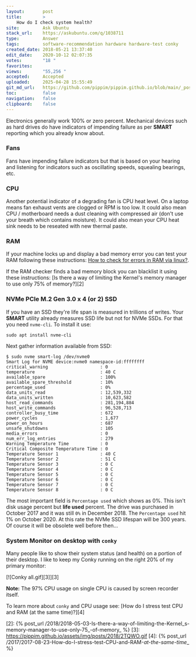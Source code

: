 ```yaml
---
layout:       post
title:        >
    How do I check system health?
site:         Ask Ubuntu
stack_url:    https://askubuntu.com/q/1038711
type:         Answer
tags:         software-recommendation hardware hardware-test conky
created_date: 2018-05-21 13:37:40
edit_date:    2020-10-12 02:07:35
votes:        "18 "
favorites:    
views:        "55,256 "
accepted:     Accepted
uploaded:     2025-04-28 15:55:49
git_md_url:   https://github.com/pippim/pippim.github.io/blob/main/_posts/2018/2018-05-21-How-do-I-check-system-health_.md
toc:          false
navigation:   false
clipboard:    false
---
```


Electronics generally work 100% or zero percent. Mechanical devices such as hard drives do have indicators of impending failure as per **SMART** reporting which you already know about.


### Fans

Fans have impending failure indicators but that is based on your hearing and listening for indicators such as oscillating speeds, squealing bearings, etc. 

### CPU

Another potential indicator of a degrading fan is CPU heat level. On a laptop means fan exhaust vents are clogged or RPM is too low. It could also mean CPU / motherboard needs a dust cleaning with compressed air (don't use your breath which contains moisture). It could also mean your CPU heat sink needs to be reseated with new thermal paste.

### RAM

If your machine locks up and display a bad memory error you can test your RAM following these instructions: [How to check for errors in RAM via linux?][1].

If the RAM checker finds a bad memory block you can blacklist it using these instructions: [Is there a way of limiting the Kernel&#39;s memory manager to use only 75% of memory?][2]

### NVMe PCIe M.2 Gen 3.0 x 4 (or 2) SSD

If you have an SSD they're life span is measured in trillions of writes. Your **SMART** utility already measures SSD life but not for NVMe SSDs. For that you need `nvme-cli`. To install it use:

``` 
sudo apt install nvme-cli
```

Next gather information available from SSD:

``` 
$ sudo nvme smart-log /dev/nvme0
Smart Log for NVME device:nvme0 namespace-id:ffffffff
critical_warning                    : 0
temperature                         : 40 C
available_spare                     : 100%
available_spare_threshold           : 10%
percentage_used                     : 0%
data_units_read                     : 12,539,332
data_units_written                  : 10,623,582
host_read_commands                  : 281,194,884
host_write_commands                 : 96,528,713
controller_busy_time                : 672
power_cycles                        : 1,677
power_on_hours                      : 687
unsafe_shutdowns                    : 105
media_errors                        : 0
num_err_log_entries                 : 279
Warning Temperature Time            : 0
Critical Composite Temperature Time : 0
Temperature Sensor 1                : 40 C
Temperature Sensor 2                : 51 C
Temperature Sensor 3                : 0 C
Temperature Sensor 4                : 0 C
Temperature Sensor 5                : 0 C
Temperature Sensor 6                : 0 C
Temperature Sensor 7                : 0 C
Temperature Sensor 8                : 0 C
```

The most important field is `Percentage used` which shows as 0%. This isn't disk usage percent but **life used** percent. The drive was purchased in October 2017 and it was still `0%` in December 2018. The `Percentage used` hit 1% on October 2020. At this rate the NVMe SSD lifespan will be 300 years. Of course it will be obsolete well before then...

### System Monitor on desktop with `conky`

Many people like to show their system status (and health) on a portion of their desktop. I like to keep my Conky running on the right 20% of my primary monitor:

[![Conky all.gif][3]][3]

**Note:** The 97% CPU usage on single CPU is caused by screen recorder itself.

To learn more about `conky` and CPU usage see: [How do I stress test CPU and RAM (at the same time)?][4]


  [1]: https://askubuntu.com/questions/343114/how-to-check-for-errors-in-ram-via-linux?utm_medium=organic&utm_source=google_rich_qa&utm_campaign=google_rich_qa
  [2]: {% post_url /2018/2018-05-03-Is-there-a-way-of-limiting-the-Kernel_s-memory-manager-to-use-only-75_-of-memory_ %}
  [3]: https://pippim.github.io/assets/img/posts/2018/2TQWO.gif
  [4]: {% post_url /2017/2017-08-23-How-do-I-stress-test-CPU-and-RAM-_at-the-same-time__ %}
